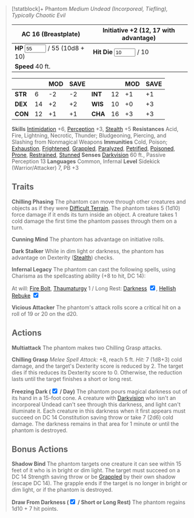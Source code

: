 > [!statblock]+ Phantom
> *Medium Undead (Incorporeal, Tiefling), Typically Chaotic Evil*
> 
> |**AC** 16 (Breastplate)|**Initiative** +2 (12, 17 with advantage)|
> |---|---|
> |**HP** <input type="number" step="1" min="0" max="55" placeholder="#" value="55" /> / 55 (10d8 + 10)|**Hit Die** <input type="number" step="1" min="0" max="10" placeholder="#" value="10" /> / 10|
> |**Speed** 40 ft.||
> 
> |||MOD|SAVE|||MOD|SAVE|
> |---|---|---|---|---|---|---|---|
> |**STR**|6|-2|-2|**INT**|12|+1|+1|
> |**DEX**|14|+2|+2|**WIS**|10|+0|+3|
> |**CON**|12|+1|+1|**CHA**|16|+3|+3|
> 
> **Skills** [Intimidation](https://www.dndbeyond.com/sources/dnd/free-rules/playing-the-game#Skills) +6, [Perception](https://www.dndbeyond.com/sources/dnd/free-rules/playing-the-game#Skills) +3, [Stealth](https://www.dndbeyond.com/sources/dnd/free-rules/playing-the-game#Skills) +5
> **Resistances** Acid, Fire, Lightning, Necrotic, Thunder; Bludgeoning, Piercing, and Slashing from Nonmagical Weapons
> **Immunities** Cold, Poison; [Exhaustion](https://www.dndbeyond.com/sources/dnd/free-rules/rules-glossary#ExhaustionCondition), [Frightened](https://www.dndbeyond.com/sources/dnd/free-rules/rules-glossary#FrightenedCondition), [Grappled](https://www.dndbeyond.com/sources/dnd/free-rules/rules-glossary#GrappledCondition), [Paralyzed](https://www.dndbeyond.com/sources/dnd/free-rules/rules-glossary#ParalyzedCondition), [Petrified](https://www.dndbeyond.com/sources/dnd/free-rules/rules-glossary#PetrifiedCondition), [Poisoned](https://www.dndbeyond.com/sources/dnd/free-rules/rules-glossary#PoisonedCondition), [Prone](https://www.dndbeyond.com/sources/dnd/free-rules/rules-glossary#ProneCondition), [Restrained](https://www.dndbeyond.com/sources/dnd/free-rules/rules-glossary#RestrainedCondition), [Stunned](https://www.dndbeyond.com/sources/dnd/free-rules/rules-glossary#StunnedCondition)
> **Senses** [Darkvision](https://www.dndbeyond.com/sources/dnd/free-rules/rules-glossary#Darkvision) 60 ft., Passive Perception 13
> **Languages** Common, Infernal
> **Level** Sidekick (Warrior/Attacker) 7, PB +3
> 
> ## Traits
> 
> **Chilling Phasing**
> The phantom can move through other creatures and objects as if they were [Difficult Terrain](https://www.dndbeyond.com/sources/dnd/free-rules/rules-glossary#DifficultTerrain).
> The phantom takes 5 (1d10) force damage if it ends its turn inside an object.
> A creature takes 1 cold damage the first time the phantom passes through them on a turn.
> 
> **Cunning Mind**
> The phantom has advantage on initiative rolls.
> 
> **Dark Stalker**
> While in dim light or darkness, the phantom has advantage on Dexterity ([Stealth](https://www.dndbeyond.com/sources/dnd/free-rules/playing-the-game#Skills)) checks.
> 
> **Infernal Legacy**
> The phantom can cast the following spells, using Charisma as the spellcasting ability (+8 to hit, DC 14):
> 
> At will: [Fire Bolt](https://www.dndbeyond.com/spells/2618890-fire-bolt), [Thaumaturgy](https://www.dndbeyond.com/spells/2619174-thaumaturgy)
> 1 / Long Rest: [Darkness](https://www.dndbeyond.com/spells/2619080-darkness) <input type="checkbox" checked />, [Hellish Rebuke](https://www.dndbeyond.com/spells/2619149-hellish-rebuke) <input type="checkbox" checked />
> 
> **Vicious Attacker**
> The phantom's attack rolls score a critical hit on a roll of 19 or 20 on the d20.
> 
> ## Actions
> 
> **Multiattack**
> The phantom makes two Chilling Grasp attacks.
> 
> **Chilling Grasp**
> *Melee Spell Attack:* +8, reach 5 ft. 
> *Hit:* 7 (1d8+3) cold damage, and the target's Dexterity score is reduced by 2.
> The target dies if this reduces its Dexterity score to 0.
> Otherwise, the reduction lasts until the target finishes a short or long rest.
> 
> **Freezing Dark (<input type="checkbox" checked /> / Day)**
> The phantom pours magical darkness out of its hand in a 15-foot cone.
> A creature with [Darkvision](https://www.dndbeyond.com/sources/dnd/free-rules/rules-glossary#Darkvision) who isn't an incorporeal Undead can't see through this darkness, and light can't illuminate it.
> Each creature in this darkness when it first appears must succeed on DC 14 Constitution saving throw or take 7 (2d6) cold damage.
> The darkness remains in that area for 1 minute or until the phantom is destroyed.
> 
> ## Bonus Actions
> 
> **Shadow Bind**
> The phantom targets one creature it can see within 15 feet of it who is in bright or dim light.
> The target must succeed on a DC 14 Strength saving throw or be [Grappled](https://www.dndbeyond.com/sources/dnd/free-rules/rules-glossary#GrappledCondition) by their own shadow (escape DC 14).
> The grapple ends if the target is no longer in bright or dim light, or if the phantom is destroyed.
> 
> **Draw From Darkness (<input type="checkbox" checked /> / Short or Long Rest)**
> The phantom regains 1d10 + 7 hit points.